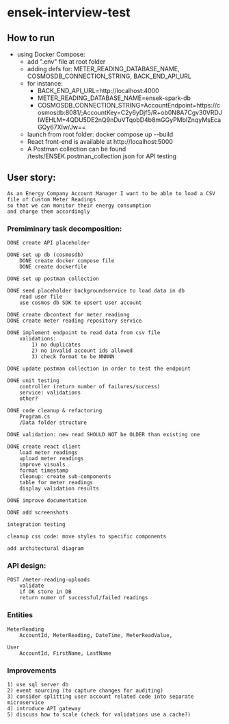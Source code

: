 # ensek-interview-test

## How to run
- using Docker Compose:
	- add ".env" file at root folder
	- adding defs for: METER_READING_DATABASE_NAME, COSMOSDB_CONNECTION_STRING, BACK_END_API_URL
	- for instance: 
		- BACK_END_API_URL=http://localhost:4000
		- METER_READING_DATABASE_NAME=ensek-spark-db
		- COSMOSDB_CONNECTION_STRING=AccountEndpoint=https://cosmosdb:8081/;AccountKey=C2y6yDjf5/R+ob0N8A7Cgv30VRDJIWEHLM+4QDU5DE2nQ9nDuVTqobD4b8mGGyPMbIZnqyMsEcaGQy67XIw/Jw==
	- launch from root folder: docker compose up --build
	- React front-end is available at http://localhost:5000
	- A Postman collection can be found /tests/ENSEK.postman_collection.json for API testing

## User story:
	
	As an Energy Company Account Manager I want to be able to load a CSV file of Custom Meter Readings
	so that we can monitor their energy consumption
	and charge them accordingly
	
### Premiminary task decomposition:
		
	DONE create API placeholder
	
	DONE set up db (cosmosdb)
		DONE create docker compose file
		DONE create dockerfile

	DONE set up postman collection

	DONE seed placeholder backgroundservice to load data in db
		read user file
		use cosmos db SDK to upsert user account
	
	DONE create dbcontext for meter readinng
	DONE create meter reading repository service

	DONE implement endpoint to read data from csv file
		validations: 
			1) no duplicates
			2) no invalid account ids allowed
			3) check format to be NNNNN

	DONE update postman collection in order to test the endpoint

	DONE unit testing
		controller (return number of failures/success)
		service: validations
		other?

	DONE code cleanup & refactoring
		Program.cs
		/Data folder structure

	DONE validation: new read SHOULD NOT be OLDER than existing one

	DONE create react client
		load meter readings
		upload meter readings
		improve visuals
		format timestamp
		cleanup: create sub-components
		table for meter readings
		display validation results

	DONE improve documentation
	
	DONE add screenshots

	integration testing

	cleanup css code: move styles to specific components

	add architectural diagram
	
### API design:
	
	POST /meter-reading-uploads
		validate
		if OK store in DB
		return numer of successful/failed readings
	
### Entities
	
	MeterReading 
		AccountId, MeterReading, DateTime, MeterReadValue,

	User
		AccountId, FirstName, LastName
	
### Improvements
	1) use sql server db
	2) event sourcing (to capture changes for auditing)
	3) consider splitting user account related code into separate microservice
	4) introduce API gateway
	5) discuss how to scale (check for validations use a cache?)
	
